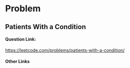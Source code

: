 # Problem

## Patients With a Condition

#### Question Link:
https://leetcode.com/problems/patients-with-a-condition/

#### Other Links
